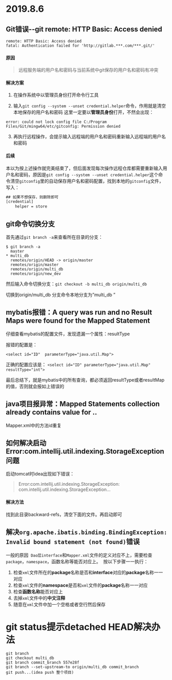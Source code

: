 # 2019.8.6

## Git错误--git remote: HTTP Basic: Access denied

```
remote: HTTP Basic: Access denied
fatal: Authentication failed for 'http://gitlab.***.com/***.git/'
```
#### 原因
>远程服务端的用户名和密码与当前系统中git保存的用户名和密码有冲突

#### 解决方案
1. 在操作系统中以管理员身份打开命令行工具

2. 输入`git config --system --unset credential.helper`命令，作用就是清空本地保存的用户名和密码
这里一定要以**管理员身份**打开，不然会出现：
```
error: could not lock config file C:/Program Files/Git/mingw64/etc/gitconfig: Permission denied
```
3. 再执行远程操作，会提示输入远程端的用户名和密码重新输入远程端的用户名和密码

#### 后续
本以为按上述操作就完美结束了，但后面发现每次操作远程仓库都需要重新输入用户名和密码，原因是`git config --system --unset credential.helper`这个命令清空`gitconfig`里的自动保存用户名和密码配置，找到本地的`gitconfig`文件，写入：
```xml
## 如果不想保存，则删除即可
[credential]
    helper = store
```



## git命令切换分支

首先通过`git branch -a`来查看所在目录的分支：


```
$ git branch -a
  master
* multi_db
  remotes/origin/HEAD -> origin/master
  remotes/origin/master
  remotes/origin/multi_db
  remotes/origin/new_dev
```

然后输入命令切换分支：`git checkout -b multi_db origin/multi_db`

切换到origin/multi_db 分支命令本地分支为”multi_db ”



## mybatis报错：A query was run and no Result Maps were found for the Mapped Statement

仔细查看mybatis的配置文件，发现遗漏一个属性：resultType

报错的配置是：

`<select id="ID"  parameterType="java.util.Map">`

正确的配置应该是：
`<select id="ID" parameterType="java.util.Map" resultType="int">`

最后总结下，就是mybatis中的所有查询，都必须返回resultType或者resultMap的值，否则就会报如上错误的




## java项目报异常：Mapped Statements collection already contains value for ..

Mapper.xml中的方法id重复




## 如何解决启动Error:com.intellij.util.indexing.StorageException问题

启动tomcat时idea出现如下错误：
>Error:com.intellij.util.indexing.StorageException: com.intellij.util.indexing.StorageException...

#### 解决方法
找到此目录backward-refs，清空下面的文件。再启动即可



## 解决`org.apache.ibatis.binding.BindingException: Invalid bound statement (not found)`错误

一般的原因 
`Dao层interface`和`Mapper.xml`文件的定义对应不上，需要检查`package`，`namespace`，函数名称等能否对应上。 
按以下步骤一一执行： 

1. 检查`xml`文件所在的**package**名称是否和**interface**对应的**package**名称一一对应 
2. 检查`xml`文件的**namespace**是否和`xml`文件的**package**名称一一对应 
3. 检查**函数名称**能否对应上 
4. 去掉`xml`文件中的**中文注释**
5. 随意在`xml`文件中加一个空格或者空行然后保存



# git status提示detached HEAD解决办法

```
git branch
git checkout multi_db
git branch commit_branch 557e28f
git branch --set-upstream-to origin/multi_db commit_branch
git push...(idea push 整个项目)
```